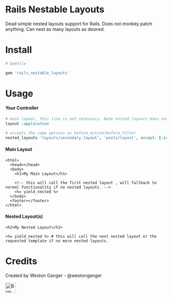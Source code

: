 # Rails Nestable Layouts

Dead simple nested layouts support for Rails. Does not monkey patch anything. Can nest as many layouts as desired.

# Install 

```ruby
# Gemfile

gem 'rails_nestable_layouts'
```

# Usage

#### Your Controller
```ruby
# main layout, this line is not necessary. Note nested_layouts does not override the main layout.
layout :application 

# accepts the same options as before_action/before_filter
nested_layouts 'layouts/secondary_layout', 'posts/layout', except: [:index] 
```

#### Main Layout
```erb
<html>
  <head></head>
  <body>
    <h1>My Main Layout</h1>
    
    <!-- this will call the first nested layout , will fallback to normal functionality if no nested layouts. -->
    <%= yield_nested %> 
  </body>
  <footer></footer>
</html>
```

#### Nested Layout(s)
```erb
<h2>My Nested Layout</h2>

<%= yield_nested %> # this will call the next nested layout or the requested template if no more nested layouts.
```

# Credits
Created by Weston Ganger - @westonganger

<a href='https://ko-fi.com/A5071NK' target='_blank'><img height='32' style='border:0px;height:32px;' src='https://az743702.vo.msecnd.net/cdn/kofi1.png?v=a' border='0' alt='Buy Me a Coffee' /></a> 
